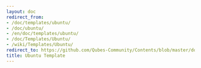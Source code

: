 ```yaml
---
layout: doc
redirect_from:
- /doc/templates/ubuntu/
- /doc/ubuntu/
- /en/doc/templates/ubuntu/
- /doc/Templates/Ubuntu/
- /wiki/Templates/Ubuntu/
redirect_to: https://github.com/Qubes-Community/Contents/blob/master/docs/os/ubuntu.md
title: Ubuntu Template
---
```

